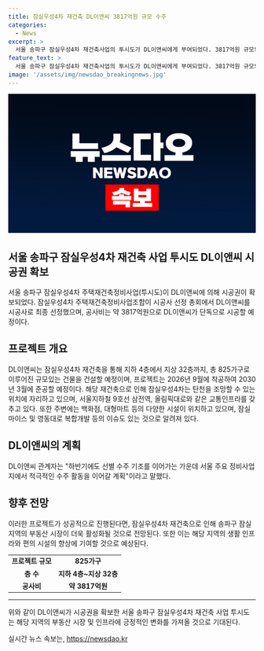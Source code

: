 ```yaml
---
title: 잠실우성4차 재건축 DL이앤씨 3817억원 규모 수주
categories:
  - News
excerpt: >
  서울 송파구 잠실우성4차 재건축사업의 투시도가 DL이앤씨에게 부여되었다. 3817억원 규모의 공사로 재건축을 통해 825가구 규모의 건물이 지어지며, 2026년 9월 착공 후 2030년 3월 준공 예정이다. 이 프로젝트는 탄천 조망과 교통 및 상업 시설이 풍부한 잠실 지역의 특성을 고려해 설계되었다. DL이앤씨는 이 사업을 통해 서울 주요 정비사업에서의 활발한 활동을 계획 중이라고 전했다.
feature_text: >
  서울 송파구 잠실우성4차 재건축사업의 투시도가 DL이앤씨에게 부여되었다. 3817억원 규모의 공사로 재건축을 통해 825가구 규모의 건물이 지어지며, 2026년 9월 착공 후 2030년 3월 준공 예정이다. 이 프로젝트는 탄천 조망과 교통 및 상업 시설이 풍부한 잠실 지역의 특성을 고려해 설계되었다. DL이앤씨는 이 사업을 통해 서울 주요 정비사업에서의 활발한 활동을 계획 중이라고 전했다.
image: '/assets/img/newsdao_breakingnews.jpg'
---
```


<p><img src="/assets/img/newsdao_breakingnews.jpg" alt="pcversion 속보" /></p>

<h2 data-ke-size="size26">서울 송파구 잠실우성4차 재건축 사업 투시도 DL이앤씨 시공권 확보</h2>

<p data-ke-size="size16">서울 송파구 잠실우성4차 주택재건축정비사업(투시도)이 DL이앤씨에 의해 시공권이 확보되었다. 잠실우성4차 주택재건축정비사업조합이 시공사 선정 총회에서 DL이앤씨를 시공사로 최종 선정했으며, 공사비는 약 3817억원으로 DL이앤씨가 단독으로 시공할 예정이다.</p>

<h2 data-ke-size="size24">프로젝트 개요</h2>

<p data-ke-size="size16">DL이앤씨는 잠실우성4차 재건축을 통해 지하 4층에서 지상 32층까지, 총 825가구로 이루어진 규모있는 건물을 건설할 예정이며, 프로젝트는 2026년 9월에 착공하여 2030년 3월에 준공할 예정이다. 해당 재건축으로 인해 잠실우성4차는 탄천을 조망할 수 있는 위치에 자리하고 있으며, 서울지하철 9호선 삼전역, 올림픽대로와 같은 교통인프라를 갖추고 있다. 또한 주변에는 백화점, 대형마트 등의 다양한 시설이 위치하고 있으며, 잠실 마이스 및 영동대로 복합개발 등의 이슈도 있는 것으로 알려져 있다.</p>

<h2 data-ke-size="size24">DL이앤씨의 계획</h2>

<p data-ke-size="size16">DL이앤씨 관계자는 "하반기에도 선별 수주 기조를 이어가는 가운데 서울 주요 정비사업지에서 적극적인 수주 활동을 이어갈 계획"이라고 말했다.</p>

<h2 data-ke-size="size24">향후 전망</h2>

<p data-ke-size="size16">이러한 프로젝트가 성공적으로 진행된다면, 잠실우성4차 재건축으로 인해 송파구 잠실 지역의 부동산 시장이 더욱 활성화될 것으로 전망된다. 또한 이는 해당 지역의 생활 인프라와 편의 시설의 향상에 기여할 것으로 예상된다.</p>

<table>
    <tr>
        <td style="text-align: center; height: 17px;"><b>프로젝트 규모</b></td>
        <td style="text-align: center; height: 17px;"><b>825가구</b></td>
    </tr>
    <tr>
        <td style="text-align: center; height: 17px;"><b>층 수</b></td>
        <td style="text-align: center; height: 17px;"><b>지하 4층~지상 32층</b></td>
    </tr>
    <tr>
        <td style="text-align: center; height: 17px;"><b>공사비</b></td>
        <td style="text-align: center; height: 17px;"><b>약 3817억원</b></td>
    </tr>
</table>

<hr>

<p data-ke-size="size16">위와 같이 DL이앤씨가 시공권을 확보한 서울 송파구 잠실우성4차 재건축 사업 투시도는 해당 지역의 부동산 시장 및 인프라에 긍정적인 변화를 가져올 것으로 기대된다.</p>
실시간 뉴스 속보는, <a href="https://newsdao.kr" rel="dofollow">https://newsdao.kr</a>


